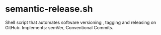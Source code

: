 # semantic-release.sh
Shell script that automates software versioning , tagging and releasing on GitHub. Implements: semVer, Conventional Commits.
